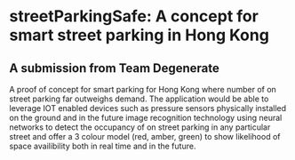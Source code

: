 # streetParkingSafe: A concept for smart street parking in Hong Kong

## A submission from Team Degenerate

A proof of concept for smart parking for Hong Kong where number of on street parking far outweighs demand. The application would be able to leverage IOT enabled devices such as pressure sensors physically installed on the ground and in the future image recognition technology using neural networks to detect the occupancy of on street parking in any particular street and offer a 3 colour model (red, amber, green) to show likelihood of space availibility both in real time and in the future.
